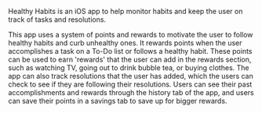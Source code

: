 Healthy Habits is an iOS app to help monitor habits and keep the user on track of tasks and resolutions.

This app uses a system of points and rewards to motivate the user to follow healthy habits and curb unhealthy ones. It rewards points when the user accomplishes a task on a To-Do list or follows a healthy habit. These points can be used to earn 'rewards' that the user can add in the rewards section, such as watching TV, going out to drink bubble tea, or buying clothes. The app can also track resolutions that the user has added, which the users can check to see if they are following their resolutions. Users can see their past accomplishments and rewards through the history tab of the app, and users can save their points in a savings tab to save up for bigger rewards.
